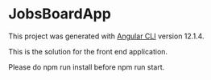 # JobsBoardApp

This project was generated with [Angular CLI](https://github.com/angular/angular-cli) version 12.1.4.

This is the solution for the front end application.

Please do npm run install before npm run start.
